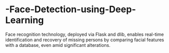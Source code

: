 # -Face-Detection-using-Deep-Learning
Face recognition technology, deployed via Flask and dlib, enables real-time identification and recovery of missing persons by comparing facial features with a database, even amid significant alterations.
